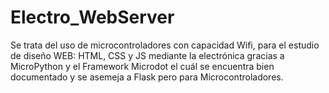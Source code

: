 # Electro_WebServer
Se trata del uso de microcontroladores con capacidad Wifi, para el estudio de diseño WEB: HTML, CSS y JS mediante la electrónica gracias a MicroPython y el Framework Microdot el cuál se encuentra bien documentado y se asemeja a Flask pero para Microcontroladores.
